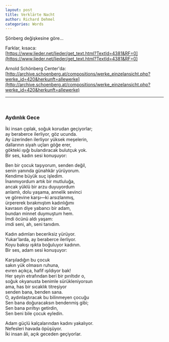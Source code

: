```yaml
---
layout: post
title: Verklärte Nacht
author: Richard Dehmel
categories: Words
---
```


Şönberg değişkesine göre...  

Farklar, kısaca:  
[https://www.lieder.net/lieder/get_text.html?TextId=4381&RF=0](https://www.lieder.net/lieder/get_text.html?TextId=4381&RF=0)

Arnold Schönberg Center'da:
[http://archive.schoenberg.at/compositions/werke_einzelansicht.php?werke_id=420&herkunft=allewerke](http://archive.schoenberg.at/compositions/werke_einzelansicht.php?werke_id=420&herkunft=allewerke)

--- --- ---  
 <br> 

### Aydınlık Gece

İki insan çıplak, soğuk korudan geçiyorlar;  
ay beraberce ilerliyor, göz ucunda.  
Ay üzerinden ilerliyor yüksek meşelerin,  
dallarının siyah uçları göğe erer,  
gökteki ışığı bulandıracak bulutçuk yok.  
Bir ses, kadın sesi konuşuyor:  

Ben bir çocuk taşıyorum, senden değil,  
senin yanında günahkâr yürüyorum.  
Kendime büyük suç işledim.  
İnanmıyordum artık bir mutluluğa,  
ancak yüklü bir arzu duyuyordum  
anlamlı, dolu yaşama, annelik sevinci  
ve görevine karşı—ki arsızlanmış,  
ürpererek bırakmıştım kadınlığımı  
kavrasın diye yabancı bir adam,  
bundan minnet duymuştum hem.  
İmdi öcünü aldı yaşam:  
imdi seni, ah, seni tanıdım.  

Kadın adımları beceriksiz yürüyor.  
Yukar’larda, ay beraberce ilerliyor.  
Koyu bakışı ışıkta boğuluyor kadının.  
Bir ses, adam sesi konuşuyor:  

Karşıladığın bu çocuk  
sakın yük olmasın ruhuna,  
evren açıkça, hafif ışıldıyor bak!  
Her şeyin etrafından beri bir pırıltıdır o,  
soğuk okyanusta benimle sürükleniyorsun  
ama, has bir sıcaklık titreşiyor  
senden bana, benden sana.  
O, aydınlaştıracak bu bilinmeyen çocuğu  
Sen bana doğuracaksın bendenmiş gibi;  
Sen bana pırıltıyı getirdin,  
Sen beni bile çocuk eyledin.  

Adam güçlü kalçalarından kadını yakalıyor.  
Nefesleri havada öpüşüyor.  
İki insan âli, açık geceden geçiyorlar.  